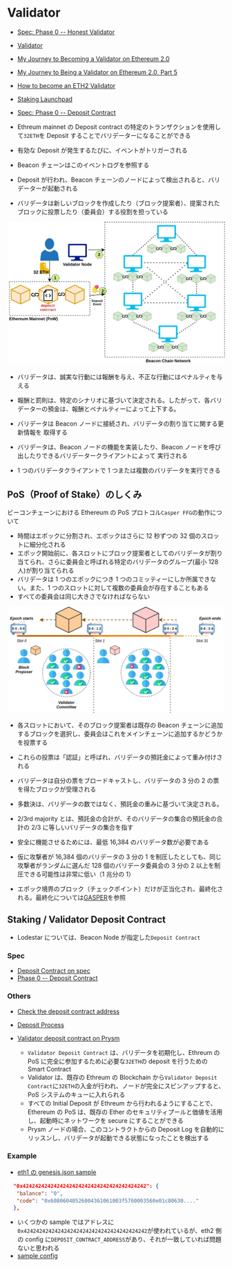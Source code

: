 # Validator

- [Spec: Phase 0 -- Honest Validator](https://github.com/ethereum/consensus-specs/blob/dev/specs/phase0/validator.md)
- [Validator](https://ethereum.org/en/developers/docs/consensus-mechanisms/pos/#validators)
- [My Journey to Becoming a Validator on Ethereum 2.0](https://consensys.net/blog/blockchain-explained/my-journey-to-becoming-a-validator-on-ethereum-2-0/)
- [My Journey to Being a Validator on Ethereum 2.0, Part 5](https://consensys.net/blog/developers/my-journey-to-being-a-validator-on-ethereum-2-0-part-5/)
- [How to become an ETH2 Validator](https://www.cleverti.com/blockchain/how-to-become-an-eth2-validator-step-by-step-practical-tutorial/)
- [Staking Launchpad](https://launchpad.ethereum.org/en/)
- [Spec: Phase 0 -- Deposit Contract](https://github.com/ethereum/consensus-specs/blob/dev/specs/phase0/deposit-contract.md)

- Ethreum mainnet の Deposit contract の特定のトランザクションを使用して`32ETH`を Deposit することでバリデーターになることができる
- 有効な Deposit が発生するたびに、イベントがトリガーされる
- Beacon チェーンはこのイベントログを参照する
- Deposit が行われ、Beacon チェーンのノードによって検出されると、バリデーターが起動される
- バリデータは新しいブロックを作成したり（ブロック提案者）、提案されたブロックに投票したり（委員会）する役割を担っている

![eth2 validator](https://raw.githubusercontent.com/hiromaily/documents/main/images/eth2_validator.webp 'eth2 validator')

- バリデータは、誠実な行動には報酬を与え、不正な行動にはペナルティを与える
- 報酬と罰則は、特定のシナリオに基づいて決定される。したがって、各バリデーターの預金は、報酬とペナルティーによって上下する。

- バリデータは Beacon ノードに接続され、バリデータの割り当てに関する更新情報を 取得する
- バリデータは、Beacon ノードの機能を実装したり、Beacon ノードを呼び出したりできるバリデータークライアントによって 実行される
- 1 つのバリデータクライアントで 1 つまたは複数のバリデータを実行できる

## PoS（Proof of Stake）のしくみ

ビーコンチェーンにおける Ethereum の PoS プロトコル`Casper FFG`の動作について

- 時間はエポックに分割され、エポックはさらに 12 秒ずつの 32 個のスロットに細分化される
- エポック開始前に、各スロットにブロック提案者としてのバリデータが割り当てられ、さらに委員会と呼ばれる特定のバリデータのグループ(最小 128 人)が割り当てられる
- バリデータは 1 つのエポックにつき 1 つのコミッティーにしか所属できない。また、1 つのスロットに対して複数の委員会が存在することもある
- すべての委員会は同じ大きさでなければならない

![eth2 validator](https://raw.githubusercontent.com/hiromaily/documents/main/images/eth2_validator2.webp 'eth2 validator')

- 各スロットにおいて、そのブロック提案者は既存の Beacon チェーンに追加するブロックを選択し、委員会はこれをメインチェーンに追加するかどうかを投票する
- これらの投票は「認証」と呼ばれ、バリデータの預託金によって重み付けされる
- バリデータは自分の票をブロードキャストし、バリデータの 3 分の 2 の票を得たブロックが受理される

- 多数決は、バリデータの数ではなく、預託金の重みに基づいて決定される。
- 2/3rd majority とは、預託金の合計が、そのバリデータの集合の預託金の合計の 2/3 に等しいバリデータの集合を指す
- 安全に機能させるためには、最低 16,384 のバリデータ数が必要である
- 仮に攻撃者が 16,384 個のバリデータの 3 分の 1 を制圧したとしても、同じ攻撃者がランダムに選んだ 128 個のバリデータ委員会の 3 分の 2 以上を制圧できる可能性は非常に低い（1 兆分の 1）
- エポック境界のブロック（チェックポイント）だけが正当化され、最終化される。最終化については[GASPER](https://ethereum.org/en/developers/docs/consensus-mechanisms/pos/gasper/)を参照

## Staking / Validator Deposit Contract

- Lodestar については、Beacon Node が指定した`Deposit Contract`

### Spec

- [Deposit Contract on spec](https://github.com/ethereum/consensus-specs/tree/dev/solidity_deposit_contract)
- [Phase 0 -- Deposit Contract](https://github.com/ethereum/consensus-specs/blob/dev/specs/phase0/deposit-contract.md)

### Others

- [Check the deposit contract address](https://ethereum.org/en/staking/deposit-contract/)
- [Deposit Process](https://kb.beaconcha.in/ethereum-2.0-depositing)
- [Validator deposit contract on Prysm](https://docs.prylabs.network/docs/how-prysm-works/validator-deposit-contract)

  - `Validator Deposit Contract` は、バリデータを初期化し、Ethreum の PoS に完全に参加するために必要な`32ETH`の deposit を行うための Smart Contract
  - Validator は、既存の Ethreum の Blockchain から`Validator Deposit Contract`に`32ETH`の入金が行われ、ノードが完全にスピンアップすると、PoS システムのキューに入れられる
  - すべての Initial Deposit が Ethreum から行われるようにすることで、Ethereum の PoS は、既存の Ether のセキュリティプールと価値を活用し、起動時にネットワークを secure にすることができる
  - Prysm ノードの場合、このコントラクトからの Deposit Log を自動的にリッスンし、バリデータが起動できる状態になったことを検出する

### Example

- [eth1 の genesis.json sample](https://github.com/rauljordan/eth-pos-devnet/blob/master/execution/genesis.json#L32-L35)

```json
  "0x4242424242424242424242424242424242424242": {
   "balance": "0",
   "code": "0x60806040526004361061003f5760003560e01c80630...."
  },
```

- いくつかの sample ではアドレスに`0x4242424242424242424242424242424242424242`が使われているが、eth2 側の config に`DEPOSIT_CONTRACT_ADDRESS`があり、それが一致していれば問題ないと思われる
- [sample config](https://notes.ethereum.org/@protolambda/merge-devnet-setup-guide#Eth2-config-template)
